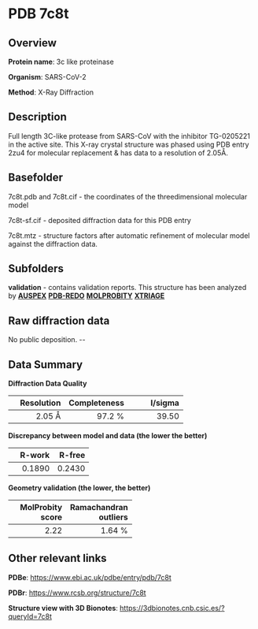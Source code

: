# PDB 7c8t

## Overview

**Protein name**: 3c like proteinase

**Organism**: SARS-CoV-2

**Method**: X-Ray Diffraction

## Description

Full length 3C-like protease from SARS-CoV with the inhibitor TG-0205221 in the active site. This X-ray crystal structure was phased using PDB entry 2zu4 for molecular replacement & has data to a resolution of 2.05Å.

## Basefolder

7c8t.pdb and 7c8t.cif - the coordinates of the threedimensional molecular model

7c8t-sf.cif - deposited diffraction data for this PDB entry

7c8t.mtz - structure factors after automatic refinement of molecular model against the diffraction data.

## Subfolders





**validation** - contains validation reports. This structure has been analyzed by [**AUSPEX**](https://github.com/thorn-lab/coronavirus_structural_task_force/tree/master/pdb/3c_like_proteinase/SARS-CoV-2/7c8t/validation/auspex) [**PDB-REDO**](https://github.com/thorn-lab/coronavirus_structural_task_force/tree/master/pdb/3c_like_proteinase/SARS-CoV-2/7c8t/validation/pdb-redo) [**MOLPROBITY**](https://github.com/thorn-lab/coronavirus_structural_task_force/tree/master/pdb/3c_like_proteinase/SARS-CoV-2/7c8t/validation/molprobity) [**XTRIAGE**](https://github.com/thorn-lab/coronavirus_structural_task_force/blob/master/pdb/3c_like_proteinase/SARS-CoV-2/7c8t/validation/Xtriage_output.log)  



## Raw diffraction data

No public deposition. --<br> 

## Data Summary
**Diffraction Data Quality**

|   | Resolution | Completeness| I/sigma |
|---|-------------:|----------------:|--------------:|
|   |2.05 Å|97.2  %|<img width=50/>39.50|

**Discrepancy between model and data (the lower the better)**

|   | **R-work**| **R-free**   
|---|-------------:|----------------:|           
||  0.1890|  0.2430|

**Geometry validation (the lower, the better)**

|   |**MolProbity<br>score**| **Ramachandran<br>outliers** 
|---|-------------:|----------------:|
||  2.22|  1.64 %|

 

 



## Other relevant links 
**PDBe**:  https://www.ebi.ac.uk/pdbe/entry/pdb/7c8t
 
**PDBr**: https://www.rcsb.org/structure/7c8t 

**Structure view with 3D Bionotes**: https://3dbionotes.cnb.csic.es/?queryId=7c8t

